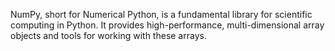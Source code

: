NumPy, short for Numerical Python, is a fundamental library for scientific computing in Python. It provides high-performance, multi-dimensional array objects and tools for working with these arrays. 
